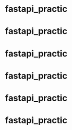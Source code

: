 # fastapi_practic
# fastapi_practic
# fastapi_practic
# fastapi_practic
# fastapi_practic
# fastapi_practic
